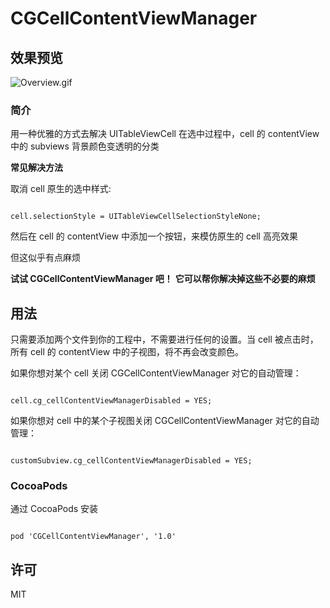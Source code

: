 # CGCellContentViewManager

## 效果预览

![Overview.gif](https://raw.githubusercontent.com/CoderGin/CGCellContentViewManager/master/Overview.gif)

### 简介

用一种优雅的方式去解决 UITableViewCell 在选中过程中，cell 的 contentView 中的 subviews 背景颜色变透明的分类

**常见解决方法**

取消 cell 原生的选中样式:

```

cell.selectionStyle = UITableViewCellSelectionStyleNone;

```

然后在 cell 的 contentView 中添加一个按钮，来模仿原生的 cell 高亮效果

但这似乎有点麻烦

**试试 CGCellContentViewManager 吧！**
**它可以帮你解决掉这些不必要的麻烦**

## 用法

只需要添加两个文件到你的工程中，不需要进行任何的设置。当 cell 被点击时，所有 cell 的 contentView 中的子视图，将不再会改变颜色。

如果你想对某个 cell 关闭 CGCellContentViewManager 对它的自动管理：

```

cell.cg_cellContentViewManagerDisabled = YES;

```

如果你想对 cell 中的某个子视图关闭 CGCellContentViewManager 对它的自动管理：

```

customSubview.cg_cellContentViewManagerDisabled = YES;

```

### CocoaPods

通过 CocoaPods 安装

```

pod 'CGCellContentViewManager', '1.0'

```

## 许可

MIT


